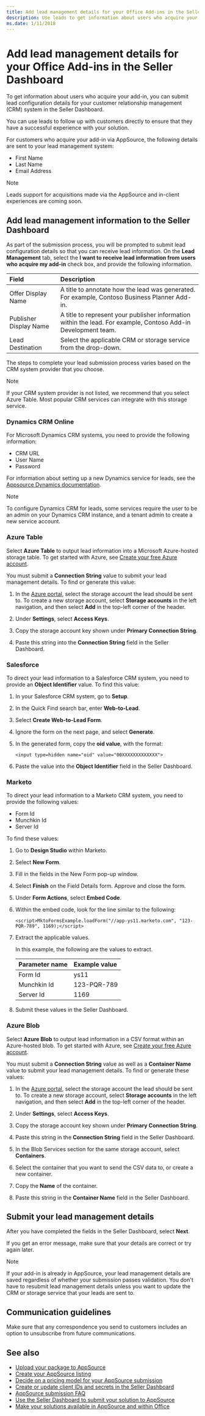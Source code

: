 ```yaml
---
title: Add lead management details for your Office Add-ins in the Seller Dashboard
description: Use leads to get information about users who acquire your add-in, and follow up with customers directly to ensure they have a successful experience with your solution.
ms.date: 1/11/2018
---
```


# Add lead management details for your Office Add-ins in the Seller Dashboard

To get information about users who acquire your add-in, you can submit lead configuration details for your customer relationship management (CRM) system in the Seller Dashboard. 

You can use leads to follow up with customers directly to ensure that they have a successful experience with your solution. 

For customers who acquire your add-in via AppSource, the following details are sent to your lead management system:

- First Name
- Last Name
- Email Address

> [!NOTE]
> Leads support for acquisitions made via the AppSource and in-client experiences are coming soon.

## Add lead management information to the Seller Dashboard

As part of the submission process, you will be prompted to submit lead configuration details so that you can receive lead information. On the **Lead Management** tab, select the **I want to receive lead information from users who acquire my add-in** check box, and provide the following information.

|**Field**|**Description**|
|:-----|:-----|
|Offer Display Name|A title to annotate how the lead was generated. For example, Contoso Business Planner Add-in.|
|Publisher Display Name|A title to represent your publisher information within the lead. For example, Contoso Add-in Development team.|
|Lead Destination|Select the applicable CRM or storage service from the drop-down.|

The steps to complete your lead submission process varies based on the CRM system provider that you choose.  

> [!NOTE]
> If your CRM system provider is not listed, we recommend that you select Azure Table. Most popular CRM services can integrate with this storage service.

### Dynamics CRM Online

For Microsoft Dynamics CRM systems, you need to provide the following information:

- CRM URL
- User Name
- Password 

For information about setting up a new Dynamics service for leads, see the [Appsource Dynamics documentation](https://aka.ms/leadsettingfordynamicscrm).

> [!NOTE]
> To configure Dynamics CRM for leads, some services require the user to be an admin on your Dynamics CRM instance, and a tenant admin to create a new service account.  

### Azure Table

Select **Azure Table** to output lead information into a Microsoft Azure-hosted storage table. To get started with Azure, see [Create your free Azure account](https://azure.microsoft.com/en-us/free/).

You must submit a **Connection String** value to submit your lead management details. To find or generate this value:

 1. In the [Azure portal](https://ms.portal.azure.com/), select the storage account the lead should be sent to. To create a new storage account, select **Storage accounts** in the left navigation, and then select **Add** in the top-left corner of the header.
 
 2. Under **Settings**, select **Access Keys**.
 
 3. Copy the storage account key shown under **Primary Connection String**.
 
 4. Paste this string into the **Connection String** field in the Seller Dashboard.

### Salesforce

To direct your lead information to a Salesforce CRM system, you need to provide an **Object Identifier** value. To find this value:

 1. In your Salesforce CRM system, go to **Setup**.
 
 2. In the Quick Find search bar, enter **Web-to-Lead**.
 
 3. Select **Create Web-to-Lead Form**. 
 
 4. Ignore the form on the next page, and select **Generate**.
 
 5. In the generated form, copy the **oid value**, with the format:

	`<input type=hidden name="oid" value="00XXXXXXXXXXXXX">`

 6. Paste the value into the **Object Identifier** field in the Seller Dashboard.

### Marketo

To direct your lead information to a Marketo CRM system, you need to provide the following values:

- Form Id
- Munchkin Id
- Server Id 

To find these values:

1. Go to **Design Studio** within Marketo.

2. Select **New Form**.

3. Fill in the fields in the New Form pop-up window.

4. Select **Finish** on the Field Details form. Approve and close the form.

5. Under **Form Actions**, select **Embed Code**.

6. Within the embed code, look for the line similar to the following:

	 `<script>MktoFormsExample.loadForm("//app-ys11.marketo.com", "123-PQR-789", 1169);</script>`

7. Extract the applicable values. 

   In this example, the following are the values to extract.

   |**Parameter name**|**Example value**|
   |:-----|:-----|
   |Form Id|ys11|
   |Munchkin Id|123-PQR-789|
   |Server Id|1169|

8. Submit these values in the Seller Dashboard. 

### Azure Blob

Select **Azure Blob** to output lead information in a CSV format within an Azure-hosted blob. To get started with Azure, see [Create your free Azure account](https://azure.microsoft.com/en-us/free/).

You must submit a **Connection String** value as well as a **Container Name** value to submit your lead management details. To find or generate these values:

1. In the [Azure portal](https://ms.portal.azure.com/), select the storage account the lead should be sent to. To create a new storage account, select **Storage accounts** in the left navigation, and then select **Add** in the top-left corner of the header.

2. Under **Settings**, select **Access Keys**.

3. Copy the storage account key shown under **Primary Connection String**.

4. Paste this string in the **Connection String** field in the Seller Dashboard.

5. In the Blob Services section for the same storage account, select **Containers**.

6. Select the container that you want to send the CSV data to, or create a new container.

7. Copy the **Name** of the container.

8. Paste this string in the **Container Name** field in the Seller Dashboard.

## Submit your lead management details

After you have completed the fields in the Seller Dashboard, select **Next**. 

If you get an error message, make sure that your details are correct or try again later. 

> [!NOTE]
> If your add-in is already in AppSource, your lead management details are saved regardless of whether your submission passes validation. You don't have to resubmit lead management details unless you want to update the CRM or storage service that your leads are sent to.


## Communication guidelines

Make sure that any correspondence you send to customers includes an option to unsubscribe from future communications. 

## See also

- [Upload your package to AppSource](upload-package.md)
- [Create your AppSource listing](office-store-listing.md)
- [Decide on a pricing model for your AppSource submission](decide-on-a-pricing-model.md)
- [Create or update client IDs and secrets in the Seller Dashboard](create-or-update-client-ids-and-secrets.md)
- [AppSource submission FAQ](office-store-submission-faq.md)
- [Use the Seller Dashboard to submit your solution to AppSource](use-the-seller-dashboard-to-submit-to-the-office-store.md)
- [Make your solutions available in AppSource and within Office](submit-to-the-office-store.md)
